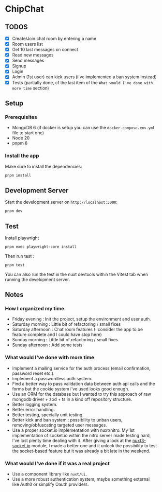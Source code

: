 # ChipChat

## TODOS
- [x] Create/Join chat room by entering a name
- [x] Room users list
- [x] Get 10 last messages on connect
- [x] Read new messages
- [x] Send messages
- [x] Signup
- [x] Login
- [x] Admin (1st user) can kick users (i've implemented a ban system instead)
- [x] Tests (partially done, cf the last item of the `What would I've done with more time` section)

## Setup

### Prerequisites
- MongoDB 6 (if docker is setup you can use the `docker-compose.env.yml` file to start one)
- Node 20
- pnpm 8

### Install the app
Make sure to install the dependencies:

```bash
pnpm install
```

## Development Server

Start the development server on `http://localhost:3000`:

```bash
pnpm dev
```

## Test

Install playwright

```bash
pnpm exec playwright-core install
```

Then run test :

```bash
pnpm test
```

You can also run the test in the nuxt devtools within the Vitest tab when running the development server.

## Notes

### How I organized my time
- Friday evening : Init the project, setup the environment and user auth.
- Saturday morning : Little bit of refactoring / small fixes
- Saturday afternoon : Chat room features (I consider the app to be feature complete and I could have stop here)
- Sunday morning : Little bit of refactoring / small fixes
- Sunday afternoon : Add some tests

### What would I've done with more time
- Implement a mailing service for the auth process (email confirmation, password reset etc.).
- Implement a passwordless auth system.
- Find a better way to pass validation data between auth api calls and the forms but the cookie system i've used looks good enough.
- Use an ORM for the database but I wanted to try this approach of raw mongodb driver + zod + ts in a kind off repository structure.
- Better logging system.
- Better error handling.
- Better testing, specially unit testing.
- Better kick and ban system : possibility to unban users, removing/obfuscating targeted user messages.
- Use a proper socket.io implementation with nuxt/nitro. My 1st implementation of socket.io within the nitro server made testing hard, I've lost plenty time dealing with it. After giving a look at the [nuxt3-socket.io](https://github.com/wobsoriano/nuxt3-socket.io) module, I made a better one and it unlock the possibility to test the socket-based feature but it was already a bit late in the weekend.

### What would I've done if it was a real project
- Use a component library like `nuxt/ui`.
- Use a more robust authentication system, maybe something external like Auth0 or simplify Oauth providers.
